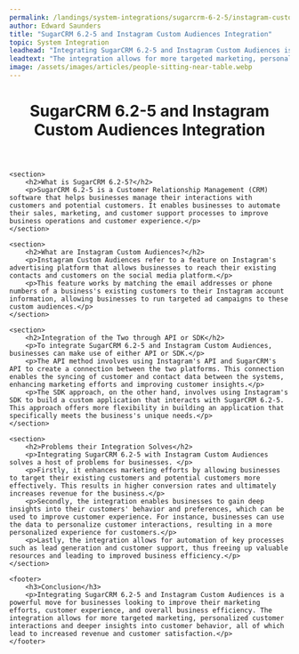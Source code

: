 ```yaml
---
permalink: /landings/system-integrations/sugarcrm-6-2-5/instagram-custom-audiences
author: Edward Saunders
title: "SugarCRM 6.2-5 and Instagram Custom Audiences Integration"
topic: System Integration
leadhead: "Integrating SugarCRM 6.2-5 and Instagram Custom Audiences is a powerful move for businesses looking to improve their marketing efforts, customer experience, and overall business efficiency"
leadtext: "The integration allows for more targeted marketing, personalized customer interactions and deeper insights into customer behavior, all of which lead to increased revenue and customer satisfaction."
image: /assets/images/articles/people-sitting-near-table.webp
---
```

<div class="arttext">	<header>
		<h1>SugarCRM 6.2-5 and Instagram Custom Audiences Integration</h1>
	</header>
	
	<section>
		<h2>What is SugarCRM 6.2-5?</h2>
		<p>SugarCRM 6.2-5 is a Customer Relationship Management (CRM) software that helps businesses manage their interactions with customers and potential customers. It enables businesses to automate their sales, marketing, and customer support processes to improve business operations and customer experience.</p>
	</section>
	
	<section>
		<h2>What are Instagram Custom Audiences?</h2>
		<p>Instagram Custom Audiences refer to a feature on Instagram's advertising platform that allows businesses to reach their existing contacts and customers on the social media platform.</p>
		<p>This feature works by matching the email addresses or phone numbers of a business's existing customers to their Instagram account information, allowing businesses to run targeted ad campaigns to these custom audiences.</p>
	</section>
	
	<section>
		<h2>Integration of the Two through API or SDK</h2>
		<p>To integrate SugarCRM 6.2-5 and Instagram Custom Audiences, businesses can make use of either API or SDK.</p>
		<p>The API method involves using Instagram's API and SugarCRM's API to create a connection between the two platforms. This connection enables the syncing of customer and contact data between the systems, enhancing marketing efforts and improving customer insights.</p>
		<p>The SDK approach, on the other hand, involves using Instagram's SDK to build a custom application that interacts with SugarCRM 6.2-5. This approach offers more flexibility in building an application that specifically meets the business's unique needs.</p>
	</section>
	
	<section>
		<h2>Problems their Integration Solves</h2>
		<p>Integrating SugarCRM 6.2-5 with Instagram Custom Audiences solves a host of problems for businesses. </p>
		<p>Firstly, it enhances marketing efforts by allowing businesses to target their existing customers and potential customers more effectively. This results in higher conversion rates and ultimately increases revenue for the business.</p>
		<p>Secondly, the integration enables businesses to gain deep insights into their customers' behavior and preferences, which can be used to improve customer experience. For instance, businesses can use the data to personalize customer interactions, resulting in a more personalized experience for customers.</p>
		<p>Lastly, the integration allows for automation of key processes such as lead generation and customer support, thus freeing up valuable resources and leading to improved business efficiency.</p>
	</section>
	
	<footer>
		<h3>Conclusion</h3>
		<p>Integrating SugarCRM 6.2-5 and Instagram Custom Audiences is a powerful move for businesses looking to improve their marketing efforts, customer experience, and overall business efficiency. The integration allows for more targeted marketing, personalized customer interactions and deeper insights into customer behavior, all of which lead to increased revenue and customer satisfaction.</p>
	</footer>
</div>